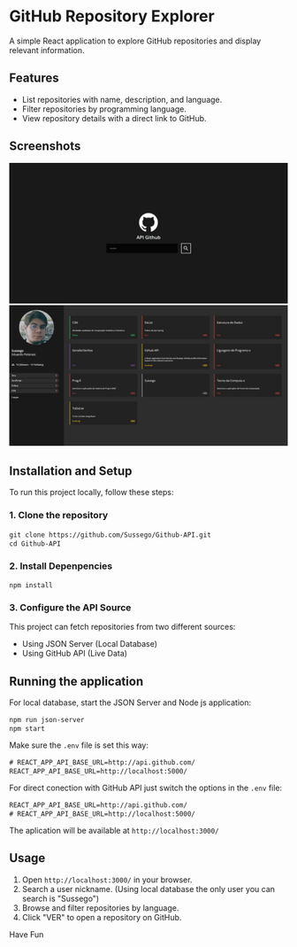 # GitHub Repository Explorer

A simple React application to explore GitHub repositories and display relevant information.

## Features

- List repositories with name, description, and language.
- Filter repositories by programming language.
- View repository details with a direct link to GitHub.

## Screenshots

![Home Page](https://github.com/Sussego/Github-API/blob/main/src/assets/images/Home.png)
![Repositories Page](https://github.com/Sussego/Github-API/blob/main/src/assets/images/Repos.png)

## Installation and Setup

To run this project locally, follow these steps:

### 1. Clone the repository

```git
git clone https://github.com/Sussego/Github-API.git
cd Github-API
```
### 2. Install Depenpencies
```terminal
npm install
```

### 3. Configure the API Source
This project can fetch repositories from two different sources:
- Using JSON Server (Local Database)
- Using GitHub API (Live Data)

## Running the application
For local database, start the JSON Server and Node js application:
```terminal
npm run json-server
npm start
```
Make sure the `.env` file is set this way:
```.env
# REACT_APP_API_BASE_URL=http://api.github.com/
REACT_APP_API_BASE_URL=http://localhost:5000/
```
For direct conection with GitHub API just switch the options in the `.env` file:
```.env
REACT_APP_API_BASE_URL=http://api.github.com/
# REACT_APP_API_BASE_URL=http://localhost:5000/
```
The aplication will be available at `http://localhost:3000/`

## Usage

1. Open `http://localhost:3000/` in your browser.
2. Search a user nickname. (Using local database the only user you can search is "Sussego")
3. Browse and filter repositories by language.
4. Click "VER" to open a repository on GitHub.

Have Fun
